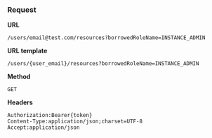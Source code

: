 ### Request

**URL**

`/users/email@test.com/resources?borrowedRoleName=INSTANCE_ADMIN`

**URL template**

`/users/{user_email}/resources?borrowedRoleName=INSTANCE_ADMIN`

**Method**

`GET`

**Headers**

`Authorization:Bearer{token}`  
`Content-Type:application/json;charset=UTF-8`  
`Accept:application/json`  
